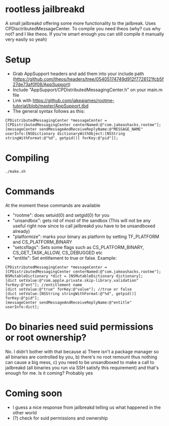 # rootless jailbreakd

A small jailbreakd offering some more functionality to the jailbreak. Uses CPDisctributedMessageCenter. To compile you need theos (why? cus why not? and I like theos. If you're smart enough you can still compile it manually very easily so yeah)

# Setup

- Grab AppSupport headers and add them into your include path (https://github.com/theos/headers/tree/05405174749d912f7726121fcb5f27de73af0f08/AppSupport)
- Include "AppSupport/CPDistributedMessagingCenter.h" on your main.m file
- Link with https://github.com/jakeajames/rootme-tutorial/blob/master/AppSupport.tbd
- The general syntax follows as this:
```
CPDistributedMessagingCenter *messageCenter = [CPDistributedMessagingCenter centerNamed:@"com.jakeashacks.rootme"];
[messageCenter sendMessageAndReceiveReplyName:@"MESSAGE_NAME" userInfo:[NSDictionary dictionaryWithObject:[NSString stringWithFormat:@"%d", getpid()] forKey:@"pid"]];
```
# Compiling
    ./make.sh
# Commands

At the moment these commands are available

- "rootme": does setuid(0) and setgid(0) for you
- "unsandbox": gets rid of most of the sandbox (This will not be any useful right now since to call jailbreakd you have to be unsandboxed already)
- "platformize": marks your binary as platform by setting TF_PLATFORM and CS_PLATFORM_BINARY
- "setcsflags": Sets some flags such as CS_PLATFORM_BINARY, CS_GET_TASK_ALLOW, CS_DEBUGGED etc
- "entitle": Set entitlement to true or false. Example:
```
CPDistributedMessagingCenter *messageCenter = [CPDistributedMessagingCenter centerNamed:@"com.jakeashacks.rootme"];
NSMutableDictionary *dict = [NSMutableDictionary dictionary];
[dict setValue:@"com.apple.private.skip-library.validation" forKey:@"ent"]; //entitlement name
[dict setValue:@"true" forKey:@"value"]; //true or false
[dict setValue:[NSString stringWithFormat:@"%d", getpid()] forKey:@"pid"];
[messageCenter sendMessageAndReceiveReplyName:@"entitle" userInfo:dict];
```

# Do binaries need suid permissions or root ownership?

No. I didn't bother with that because a) There isn't a package manager so all binaries are controlled by you, b) there's no root remount thus nothing can cause a big mess, c) you need to be unsandboxed to make a call to jailbreakd (all binaries you run via SSH satisfy this requirement) and that's enough for me. Is it coming? Probably yes

# Coming soon

- I guess a nice response from jailbreakd telling us what happened in the other world
- (?) check for suid permissions and ownership
